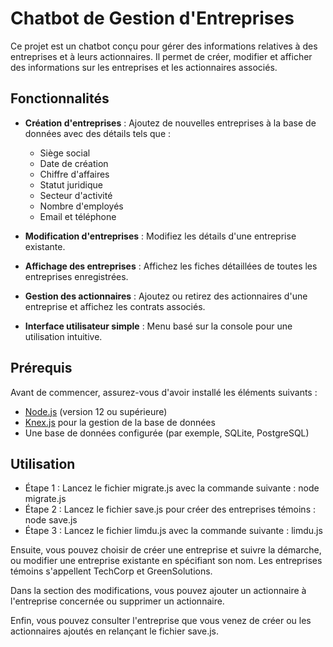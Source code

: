 # Chatbot de Gestion d'Entreprises

Ce projet est un chatbot conçu pour gérer des informations relatives à des entreprises et à leurs actionnaires. Il permet de créer, modifier et afficher des informations sur les entreprises et les actionnaires associés.

## Fonctionnalités

- **Création d'entreprises** : Ajoutez de nouvelles entreprises à la base de données avec des détails tels que :
  - Siège social
  - Date de création
  - Chiffre d'affaires
  - Statut juridique
  - Secteur d'activité
  - Nombre d'employés
  - Email et téléphone

- **Modification d'entreprises** : Modifiez les détails d'une entreprise existante.

- **Affichage des entreprises** : Affichez les fiches détaillées de toutes les entreprises enregistrées.

- **Gestion des actionnaires** : Ajoutez ou retirez des actionnaires d'une entreprise et affichez les contrats associés.

- **Interface utilisateur simple** : Menu basé sur la console pour une utilisation intuitive.

## Prérequis

Avant de commencer, assurez-vous d'avoir installé les éléments suivants :

- [Node.js](https://nodejs.org/) (version 12 ou supérieure)
- [Knex.js](http://knexjs.org/) pour la gestion de la base de données
- Une base de données configurée (par exemple, SQLite, PostgreSQL)

## Utilisation
- Étape 1 : Lancez le fichier migrate.js avec la commande suivante : node migrate.js
- Étape 2 : Lancez le fichier save.js pour créer des entreprises témoins : node save.js
- Étape 3 : Lancez le fichier limdu.js avec la commande suivante : limdu.js

Ensuite, vous pouvez choisir de créer une entreprise et suivre la démarche, ou modifier une entreprise existante en spécifiant son nom. Les entreprises témoins s'appellent TechCorp et GreenSolutions.

Dans la section des modifications, vous pouvez ajouter un actionnaire à l'entreprise concernée ou supprimer un actionnaire.

Enfin, vous pouvez consulter l'entreprise que vous venez de créer ou les actionnaires ajoutés en relançant le fichier save.js.
